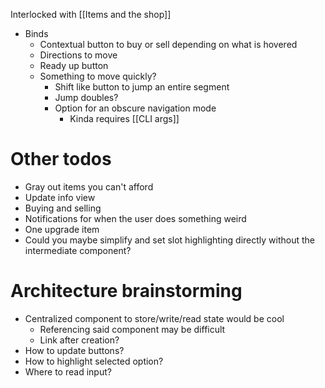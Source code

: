 Interlocked with [[Items and the shop]]

- Binds
	- Contextual button to buy or sell depending on what is hovered
	- Directions to move
	- Ready up button
	- Something to move quickly?
		- Shift like button to jump an entire segment
		- Jump doubles?
		- Option for an obscure navigation mode
			- Kinda requires [[CLI args]]

# Other todos
- Gray out items you can't afford
- Update info view
- Buying and selling
- Notifications for when the user does something weird
- One upgrade item
- Could you maybe simplify and set slot highlighting directly without the intermediate component?

# Architecture brainstorming
- Centralized component to store/write/read state would be cool
	- Referencing said component may be difficult
	- Link after creation?
- How to update buttons?
- How to highlight selected option?
- Where to read input?
